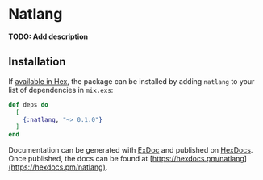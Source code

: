 # Natlang

**TODO: Add description**

## Installation

If [available in Hex](https://hex.pm/docs/publish), the package can be installed
by adding `natlang` to your list of dependencies in `mix.exs`:

```elixir
def deps do
  [
    {:natlang, "~> 0.1.0"}
  ]
end
```

Documentation can be generated with [ExDoc](https://github.com/elixir-lang/ex_doc)
and published on [HexDocs](https://hexdocs.pm). Once published, the docs can
be found at [https://hexdocs.pm/natlang](https://hexdocs.pm/natlang).

